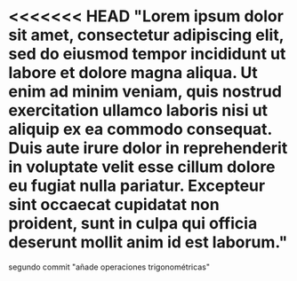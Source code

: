 <<<<<<< HEAD
"Lorem ipsum dolor sit amet, consectetur adipiscing
elit, sed do eiusmod tempor incididunt ut labore et
dolore magna aliqua. Ut enim ad minim veniam, quis 
nostrud exercitation ullamco laboris nisi ut 
aliquip ex ea commodo consequat. Duis aute irure
dolor in reprehenderit in voluptate velit esse 
cillum dolore eu fugiat nulla pariatur. Excepteur
sint occaecat cupidatat non proident, sunt in culpa
qui officia deserunt mollit anim id est laborum."
=======
segundo commit "añade operaciones trigonométricas"